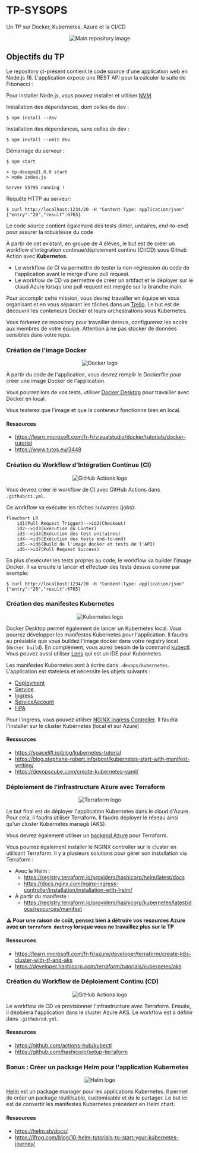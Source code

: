 # TP-SYSOPS
Un TP sur Docker, Kubernetes, Azure et la CI/CD

<p align="center">
  <img src=".img/Kubernetes-and-Docker.jpeg" alt="Main repository image">
</p>

## Objectifs du TP

Le repository ci-présent contient le code source d'une application web en Node.js 16. L'application expose une REST
API pour la calculer la suite de Fibonacci :

Pour installer Node.js, vous pouvez installer et utiliser [NVM](https://github.com/nvm-sh/nvm).

Installation des dépendances, dont celles de dev :

```
$ npm install --dev
```

Installation des dépendances, sans celles de dev :

```
$ npm install --omit dev
```

Démarrage du serveur :

```
$ npm start

> tp-devops@1.0.0 start
> node index.js

Server 55795 running !
```

Requête HTTP au serveur:

```
$ curl http://localhost:1234/20 -H "Content-Type: application/json"
{"entry":"20","result":6765}
```

Le code source contient également des tests (linter, unitaires, end-to-end) pour assurer la robustesse du code

À partir de cet existant, en groupe de 4 élèves, le but est de créer un workflow d'intégration continue/déploiement
continu (CI/CD) sous Github Action avec **Kubernetes**.

- Le workflow de CI va permettre de tester la non-régression du code de l'application avant le merge
  d'une pull request.
- Le workflow de CD va permettre de créer un artifact et le déployer sur le cloud Azure lorsqu'une pull request
  est mergée sur la branche main.

Pour accomplir cette mission, vous devrez travailler en équipe en vous organisant et en vous séparant les tâches dans un
[Trello](https://trello.com/). Le but est de découvrir les conteneurs Docker et leurs orchestrations sous Kubernetes.


Vous forkerez ce repository pour travailler dessus, configurerez les accès aux membres de votre équipe.
Attention à ne pas stocker de données sensibles dans votre repo.


### Création de l'image Docker

<p align="center">
  <img src=".img/horizontal-logo-monochromatic-white.png" alt="Docker logo">
</p>

À partir du code de l'application, vous devrez remplir le Dockerfile pour créer une image Docker de l'application.

Vous pourrez lors de vos tests, utiliser [Docker Desktop](https://www.docker.com/products/docker-desktop/) pour 
travailler avec Docker en local.

Vous testerez que l'image et que le conteneur fonctionne bien en local.

#### Ressources
- https://learn.microsoft.com/fr-fr/visualstudio/docker/tutorials/docker-tutorial
- https://www.tutos.eu/3448

### Création du Workflow d'Intégration Continue (CI)

<p align="center">
  <img src=".img/Github-actions-logo.png" alt="GitHub Actions logo">
</p>

Vous devrez créer le workflow de CI avec GitHub Actions dans `.github/ci.yml`. 

Ce workflow va exécuter les tâches suivantes (jobs):

```mermaid
flowchart LR
    id1(Pull Request Trigger)-->id2(Checkout)
    id2-->id3(Exécution du Linter)
    id3-->id4(Exécution des test unitaires)
    id4-->id5(Exécution des tests end-to-end)
    id5-->id6(Build de l'image docker et tests de l'API)
    id6-->id7(Pull Request Success)
```

En plus d'exécuter les tests propres au code, le workflow va builder l'image Docker. Il va ensuite le lancer
et effectuer des tests dessus comme par exemple:

```
$ curl http://localhost:1234/20 -H "Content-Type: application/json"
{"entry":"20","result":6765}
```

### Création des manifestes Kubernetes

<p align="center">
  <img src=".img/Kubernetes_logo_without_workmark.svg" alt="Kubernetes logo">
</p>

Docker Desktop permet également de lancer un Kubernetes local. Vous pourrez développer les manifestes Kubernetes
pour l'application. Il faudra au préalable que vous buildez l'image docker dans votre registry local (`docker build`).
En complément, vous aurez besoin de la command [kubectl](https://kubernetes.io/fr/docs/tasks/tools/install-kubectl/).
Vous pouvez aussi utiliser [Lens](https://k8slens.dev/) qui est un IDE pour Kubernetes.

Les manifestes Kubernetes sont à écrire dans `.devops/kubernetes`. L'application est stateless et nécessite les objets 
suivants :
- [Deployment](https://kubernetes.io/docs/concepts/workloads/controllers/deployment/)
- [Service](https://kubernetes.io/fr/docs/concepts/services-networking/service/)
- [Ingress](https://kubernetes.io/docs/concepts/services-networking/ingress/)
- [ServiceAccount](https://kubernetes.io/docs/concepts/security/service-accounts/)
- [HPA](https://kubernetes.io/docs/tasks/run-application/horizontal-pod-autoscale/)

Pour l'ingress, vous pouvez utiliser [NGINX Ingress Controller](https://docs.nginx.com/nginx-ingress-controller/).
Il faudra l'installer sur le cluster Kubernetes (local et sur Azure)

#### Ressources
- https://spacelift.io/blog/kubernetes-tutorial
- https://blog.stephane-robert.info/post/kubernetes-start-with-manifest-writing/
- https://devopscube.com/create-kubernetes-yaml/

### Déploiement de l'infrastructure Azure avec Terraform

<p align="center">
  <img src=".img/Terraform_PrimaryLogo_Color_RGB.png" alt="Terraform logo">
</p>

Le but final est de déployer l'application Kubernetes dans le cloud d'Azure. Pour cela, il faudra utiliser Terraform.
Il faudra déployer le réseau ainsi qu'un cluster Kubernetes managé (AKS). 

Vous devrez également utiliser un [backend Azure](https://developer.hashicorp.com/terraform/language/settings/backends/azurerm) 
pour Terraform.

Vous pourrez également installer le NGINX controller sur le cluster en utilisant Terraform. Il y a plusieurs solutions
pour gérer son installation via Terraform :
* Avec le Helm :
  * https://registry.terraform.io/providers/hashicorp/helm/latest/docs
  * https://docs.nginx.com/nginx-ingress-controller/installation/installation-with-helm/
* À partir du manifeste :
  * https://registry.terraform.io/providers/hashicorp/kubernetes/latest/docs/resources/manifest

**⚠️ Pour une raison de coût, pensez bien à détruire vos resources Azure avec un `terraform destroy` lorsque vous ne 
travaillez plus sur le TP**

#### Ressources

- https://learn.microsoft.com/fr-fr/azure/developer/terraform/create-k8s-cluster-with-tf-and-aks
- https://developer.hashicorp.com/terraform/tutorials/kubernetes/aks

### Création du Workflow de Déploiement Continu (CD)

<p align="center">
  <img src=".img/Github-actions-logo.png" alt="GitHub Actions logo">
</p>

Le workflow de CD va provisionner l'infrastructure avec Terraform. Ensuite, il déploiera l'application dans le cluster
Azure AKS. Le workflow est à définir dans `.github/cd.yml`.

#### Ressources

- https://github.com/actions-hub/kubectl
- https://github.com/hashicorp/setup-terraform

### Bonus : Créer un package Helm pour l'application Kubernetes

<p align="center">
  <img src=".img/helm-icon-color.png" alt="Helm logo">
</p>

[Helm](https://helm.sh/) est un package manager pour les applications Kubernetes. Il permet de créer un package 
réutilisable, customisable et de le partager. Le but ici est de convertir les manifestes Kubernetes précédent en Helm 
chart.

#### Ressources
- https://helm.sh/docs/
- https://jfrog.com/blog/10-helm-tutorials-to-start-your-kubernetes-journey/
